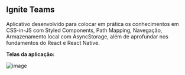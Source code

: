 ## Ignite Teams

Aplicativo desenvolvido para colocar em prática os conhecimentos em CSS-in-JS com Styled Components, Path Mapping, Navegação, Armazenamento local com AsyncStorage, além de aprofundar nos fundamentos do React e React Native.

**Telas da aplicação:**

![image](https://github.com/PedroALuciano/App-Teams-ReactNative/assets/108702746/79ba44e6-bd56-483f-a80e-235c4b878545)
